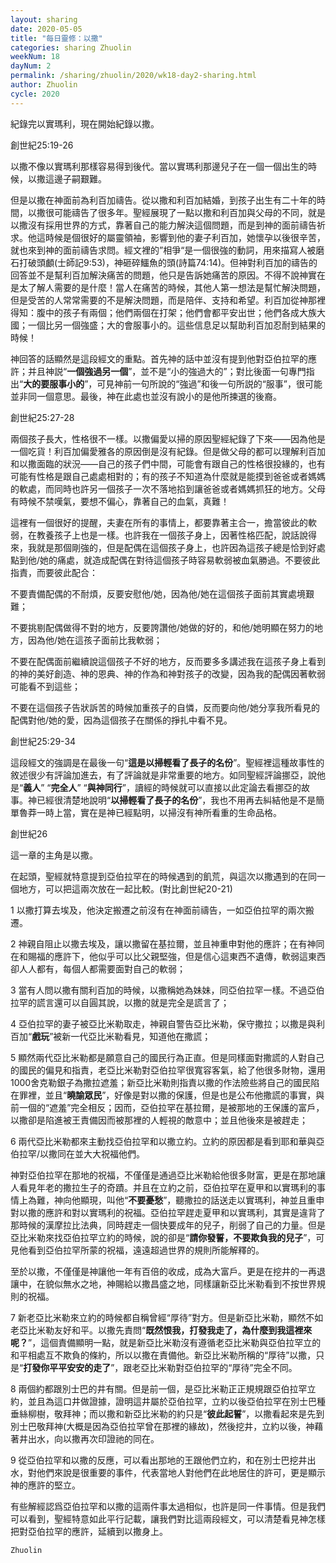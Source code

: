 ```yaml
---
layout: sharing
date: 2020-05-05
title: "每日靈修：以撒"
categories: sharing Zhuolin
weekNum: 18
dayNum: 2
permalink: /sharing/zhuolin/2020/wk18-day2-sharing.html
author: Zhuolin
cycle: 2020
---
```

   
紀錄完以實瑪利，現在開始紀錄以撒。  
   
創世紀25:19-26  
   
以撒不像以實瑪利那樣容易得到後代。當以實瑪利那邊兒子在一個一個出生的時候，以撒這邊子嗣艱難。  
   
但是以撒在神面前為利百加禱告。從以撒和利百加結婚，到孩子出生有二十年的時間，以撒很可能禱告了很多年。聖經展現了一點以撒和利百加與父母的不同，就是以撒沒有採用世界的方式，靠著自己的能力解決這個問題，而是到神的面前禱告祈求。他這時候是個很好的屬靈領袖，影響到他的妻子利百加，她懷孕以後很辛苦，就也來到神的面前禱告求問。經文裡的”相爭“是一個很強的動詞，用來描寫人被磨石打破頭顱(士師記9:53)，神砸碎鱷魚的頭(詩篇74:14)。但神對利百加的禱告的回答並不是幫利百加解決痛苦的問題，他只是告訴她痛苦的原因。不得不說神實在是太了解人需要的是什麼！當人在痛苦的時候，其他人第一想法是幫忙解決問題，但是受苦的人常常需要的不是解決問題，而是陪伴、支持和希望。利百加從神那裡得知：腹中的孩子有兩個；他們兩個在打架；他們會都平安出世；他們各成大族大國；一個比另一個強盛；大的會服事小的。這些信息足以幫助利百加忍耐到結果的時候！  
   
神回答的話顯然是這段經文的重點。首先神的話中並沒有提到他對亞伯拉罕的應許；并且神説“**一個強過另一個**”，並不是“小的強過大的”；對比後面一句專門指出“**大的要服事小的**”，可見神前一句所說的“強過”和後一句所説的“服事”，很可能並非同一個意思。最後，神在此處也並沒有說小的是他所揀選的後裔。  
   
創世紀25:27-28  
   
兩個孩子長大，性格很不一樣。以撒偏愛以掃的原因聖經紀錄了下來——因為他是一個吃貨！利百加偏愛雅各的原因倒是沒有紀錄。但是做父母的都可以理解利百加和以撒面臨的狀況——自己的孩子們中間，可能會有跟自己的性格很投緣的，也有可能有性格是跟自己處處相對的；有的孩子不知道為什麼就是能摸到爸爸或者媽媽的軟處，而同時也許另一個孩子一次不落地掐到讓爸爸或者媽媽抓狂的地方。父母有時候不禁嘆氣，要想不偏心，靠著自己的血氣，真難！  
   
這裡有一個很好的提醒，夫妻在所有的事情上，都要靠著主合一，擔當彼此的軟弱，在教養孩子上也是一樣。也許我在一個孩子身上，因著性格匹配，說話說得來，我就是那個剛強的，但是配偶在這個孩子身上，也許因為這孩子總是恰到好處點到他/她的痛處，就造成配偶在對待這個孩子時容易軟弱被血氣勝過。不要彼此指責，而要彼此配合：  
   
不要責備配偶的不耐煩，反要安慰他/她，因為他/她在這個孩子面前其實處境艱難；  
   
不要挑剔配偶做得不對的地方，反要誇讚他/她做的好的，和他/她明顯在努力的地方，因為他/她在這孩子面前比我軟弱；  
   
不要在配偶面前繼續說這個孩子不好的地方，反而要多多講述我在這孩子身上看到的神的美好創造、神的恩典、神的作為和神對孩子的改變，因為我的配偶因著軟弱可能看不到這些；  
   
不要在這個孩子告狀訴苦的時候加重孩子的自憐，反而要向他/她分享我所看見的配偶對他/她的愛，因為這個孩子在關係的掙扎中看不見。  
   
   
創世紀25:29-34  
   
這段經文的強調是在最後一句“**這是以掃輕看了長子的名份**”。聖經裡這種故事性的敘述很少有評論加進去，有了評論就是非常重要的地方。如同聖經評論挪亞，說他是“**義人**” “**完全人**” “**與神同行**”，讀經的時候就可以直接以此定論去看挪亞的故事。神已經很清楚地說明“**以掃輕看了長子的名份**”，我也不用再去糾結他是不是簡單魯莽一時上當，實在是神已經點明，以掃沒有神所看重的生命品格。  
   
創世紀26  
   
這一章的主角是以撒。  
   
在起頭，聖經就特意提到亞伯拉罕在的時候遇到的飢荒，與這次以撒遇到的在同一個地方，可以把這兩次放在一起比較。(對比創世紀20-21)  
   
1 以撒打算去埃及，他決定搬遷之前沒有在神面前禱告，一如亞伯拉罕的兩次搬遷。  
   
2 神親自阻止以撒去埃及，讓以撒留在基拉爾，並且神重申對他的應許；在有神同在和賜福的應許下，他似乎可以比父親堅強，但是信心這東西不遺傳，軟弱這東西卻人人都有，每個人都需要面對自己的軟弱；  
   
3 當有人問以撒有關利百加的時候，以撒稱她為妹妹，同亞伯拉罕一樣。不過亞伯拉罕的謊言還可以自圓其說，以撒的就是完全是謊言了；  
   
4 亞伯拉罕的妻子被亞比米勒取走，神親自警告亞比米勒，保守撒拉；以撒是與利百加“**戲玩**”被新一代亞比米勒看見，知道他在撒謊；  
   
5 顯然兩代亞比米勒都是願意自己的國民行為正直。但是同樣面對撒謊的人對自己的國民的偏見和指責，老亞比米勒對亞伯拉罕很寬容客氣，給了他很多財物，還用1000舍克勒銀子為撒拉遮羞；新亞比米勒則指責以撒的作法險些將自己的國民陷在罪裡，並且“**曉諭眾民**”，好像是對以撒的保護，但是也是公布他撒謊的事實，與前一個的“遮羞”完全相反；因而，亞伯拉罕在基拉爾，是被那地的王保護的富戶，以撒卻是陷進被王責備因而被那裡的人輕視的敵意中；並且他後來是被趕走；  
   
6 兩代亞比米勒都來主動找亞伯拉罕和以撒立約。立約的原因都是看到耶和華與亞伯拉罕/以撒同在並大大祝福他們。  
   
神對亞伯拉罕在那地的祝福，不僅僅是通過亞比米勒給他很多財富，更是在那地讓人看見年老的撒拉生子的奇蹟。并且在立約之前，亞伯拉罕在夏甲和以實瑪利的事情上為難，神向他顯現，叫他“**不要憂愁**”，聽撒拉的話送走以實瑪利，神並且重申對以撒的應許和對以實瑪利的祝福。亞伯拉罕趕走夏甲和以實瑪利，其實是違背了那時候的漢摩拉比法典，同時趕走一個快要成年的兒子，削弱了自己的力量。但是亞比米勒來找亞伯拉罕立約的時候，說的卻是“**請你發誓，不要欺負我的兒子**”，可見他看到亞伯拉罕所蒙的祝福，遠遠超過世界的規則所能解釋的。  
   
至於以撒，不僅僅是神讓他一年有百倍的收成，成為大富戶。更是在挖井的一再退讓中，在貌似無水之地，神賜給以撒昌盛之地，同樣讓新亞比米勒看到不按世界規則的祝福。  
   
7 新老亞比米勒來立約的時候都自稱曾經“厚待”對方。但是新亞比米勒，顯然不如老亞比米勒友好和平。以撒先責問“**既然恨我，打發我走了，為什麼到我這裡來呢？**”，這個責備顯明一點，就是新亞比米勒沒有遵循老亞比米勒與亞伯拉罕立的和平相處互不欺負的條約，所以以撒在責備他。新亞比米勒所稱的“厚待”以撒，只是“**打發你平平安安的走了**”，跟老亞比米勒對亞伯拉罕的“厚待”完全不同。  
   
8 兩個約都跟別士巴的井有關。但是前一個，是亞比米勒正正規規跟亞伯拉罕立約，並且為這口井做證據，證明這井屬於亞伯拉罕，立約以後亞伯拉罕在別士巴種垂絲柳樹，敬拜神；而以撒和新亞比米勒的約只是“**彼此起誓**”，以撒看起來是先到別士巴敬拜神(大概是因為亞伯拉罕曾在那裡的緣故)，然後挖井，立約以後，神藉著井出水，向以撒再次印證祂的同在。  
   
9 從亞伯拉罕和以撒的反應，可以看出那地的王跟他們立約，和在別士巴挖井出水，對他們來說是很重要的事件，代表當地人對他們在此地居住的許可，更是顯示神的應許的堅立。  
   
有些解經認爲亞伯拉罕和以撒的這兩件事太過相似，也許是同一件事情。但是我們可以看到，聖經特意如此平行記載，讓我們對比這兩段經文，可以清楚看見神怎樣把對亞伯拉罕的應許，延續到以撒身上。  

`Zhuolin`  
